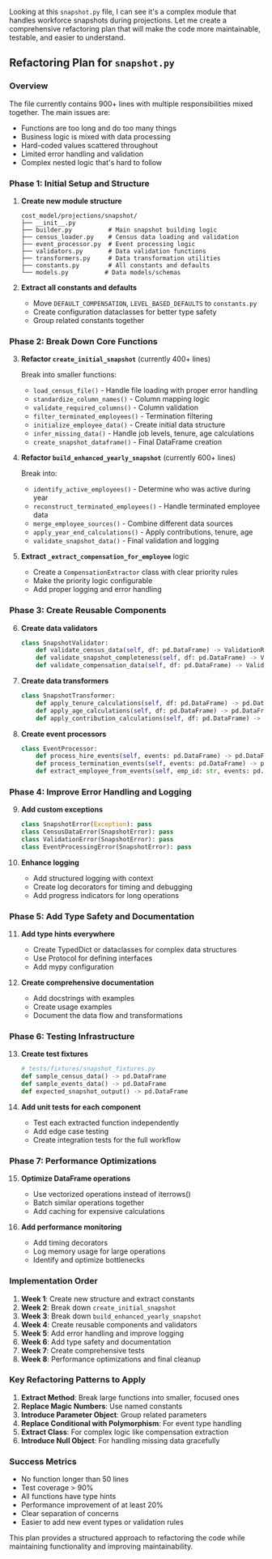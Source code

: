 Looking at this `snapshot.py` file, I can see it's a complex module that handles workforce snapshots during projections. Let me create a comprehensive refactoring plan that will make the code more maintainable, testable, and easier to understand.

## Refactoring Plan for `snapshot.py`

### Overview
The file currently contains 900+ lines with multiple responsibilities mixed together. The main issues are:
- Functions are too long and do too many things
- Business logic is mixed with data processing
- Hard-coded values scattered throughout
- Limited error handling and validation
- Complex nested logic that's hard to follow

### Phase 1: Initial Setup and Structure

1. **Create new module structure**
   ```
   cost_model/projections/snapshot/
   ├── __init__.py
   ├── builder.py          # Main snapshot building logic
   ├── census_loader.py    # Census data loading and validation
   ├── event_processor.py  # Event processing logic
   ├── validators.py       # Data validation functions
   ├── transformers.py     # Data transformation utilities
   ├── constants.py        # All constants and defaults
   └── models.py          # Data models/schemas
   ```

2. **Extract all constants and defaults**
   - Move `DEFAULT_COMPENSATION`, `LEVEL_BASED_DEFAULTS` to `constants.py`
   - Create configuration dataclasses for better type safety
   - Group related constants together

### Phase 2: Break Down Core Functions

3. **Refactor `create_initial_snapshot`** (currently 400+ lines)
   
   Break into smaller functions:
   - `load_census_file()` - Handle file loading with proper error handling
   - `standardize_column_names()` - Column mapping logic
   - `validate_required_columns()` - Column validation
   - `filter_terminated_employees()` - Termination filtering
   - `initialize_employee_data()` - Create initial data structure
   - `infer_missing_data()` - Handle job levels, tenure, age calculations
   - `create_snapshot_dataframe()` - Final DataFrame creation

4. **Refactor `build_enhanced_yearly_snapshot`** (currently 600+ lines)
   
   Break into:
   - `identify_active_employees()` - Determine who was active during year
   - `reconstruct_terminated_employees()` - Handle terminated employee data
   - `merge_employee_sources()` - Combine different data sources
   - `apply_year_end_calculations()` - Apply contributions, tenure, age
   - `validate_snapshot_data()` - Final validation and logging

5. **Extract `_extract_compensation_for_employee`** logic
   - Create a `CompensationExtractor` class with clear priority rules
   - Make the priority logic configurable
   - Add proper logging and error handling

### Phase 3: Create Reusable Components

6. **Create data validators**
   ```python
   class SnapshotValidator:
       def validate_census_data(self, df: pd.DataFrame) -> ValidationResult
       def validate_snapshot_completeness(self, df: pd.DataFrame) -> ValidationResult
       def validate_compensation_data(self, df: pd.DataFrame) -> ValidationResult
   ```

7. **Create data transformers**
   ```python
   class SnapshotTransformer:
       def apply_tenure_calculations(self, df: pd.DataFrame) -> pd.DataFrame
       def apply_age_calculations(self, df: pd.DataFrame) -> pd.DataFrame
       def apply_contribution_calculations(self, df: pd.DataFrame) -> pd.DataFrame
   ```

8. **Create event processors**
   ```python
   class EventProcessor:
       def process_hire_events(self, events: pd.DataFrame) -> pd.DataFrame
       def process_termination_events(self, events: pd.DataFrame) -> pd.DataFrame
       def extract_employee_from_events(self, emp_id: str, events: pd.DataFrame) -> dict
   ```

### Phase 4: Improve Error Handling and Logging

9. **Add custom exceptions**
   ```python
   class SnapshotError(Exception): pass
   class CensusDataError(SnapshotError): pass
   class ValidationError(SnapshotError): pass
   class EventProcessingError(SnapshotError): pass
   ```

10. **Enhance logging**
    - Add structured logging with context
    - Create log decorators for timing and debugging
    - Add progress indicators for long operations

### Phase 5: Add Type Safety and Documentation

11. **Add type hints everywhere**
    - Create TypedDict or dataclasses for complex data structures
    - Use Protocol for defining interfaces
    - Add mypy configuration

12. **Create comprehensive documentation**
    - Add docstrings with examples
    - Create usage examples
    - Document the data flow and transformations

### Phase 6: Testing Infrastructure

13. **Create test fixtures**
    ```python
    # tests/fixtures/snapshot_fixtures.py
    def sample_census_data() -> pd.DataFrame
    def sample_events_data() -> pd.DataFrame
    def expected_snapshot_output() -> pd.DataFrame
    ```

14. **Add unit tests for each component**
    - Test each extracted function independently
    - Add edge case testing
    - Create integration tests for the full workflow

### Phase 7: Performance Optimizations

15. **Optimize DataFrame operations**
    - Use vectorized operations instead of iterrows()
    - Batch similar operations together
    - Add caching for expensive calculations

16. **Add performance monitoring**
    - Add timing decorators
    - Log memory usage for large operations
    - Identify and optimize bottlenecks

### Implementation Order

1. **Week 1**: Create new structure and extract constants
2. **Week 2**: Break down `create_initial_snapshot`
3. **Week 3**: Break down `build_enhanced_yearly_snapshot`
4. **Week 4**: Create reusable components and validators
5. **Week 5**: Add error handling and improve logging
6. **Week 6**: Add type safety and documentation
7. **Week 7**: Create comprehensive tests
8. **Week 8**: Performance optimizations and final cleanup

### Key Refactoring Patterns to Apply

1. **Extract Method**: Break large functions into smaller, focused ones
2. **Replace Magic Numbers**: Use named constants
3. **Introduce Parameter Object**: Group related parameters
4. **Replace Conditional with Polymorphism**: For event type handling
5. **Extract Class**: For complex logic like compensation extraction
6. **Introduce Null Object**: For handling missing data gracefully

### Success Metrics

- No function longer than 50 lines
- Test coverage > 90%
- All functions have type hints
- Performance improvement of at least 20%
- Clear separation of concerns
- Easier to add new event types or validation rules

This plan provides a structured approach to refactoring the code while maintaining functionality and improving maintainability.